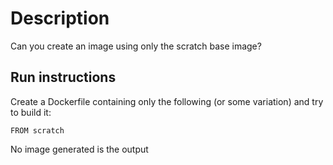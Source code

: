 # Description

Can you create an image using only the scratch base image?

## Run instructions

Create a Dockerfile containing only the following (or some variation) and try to build it:

    FROM scratch


No image generated is the output
